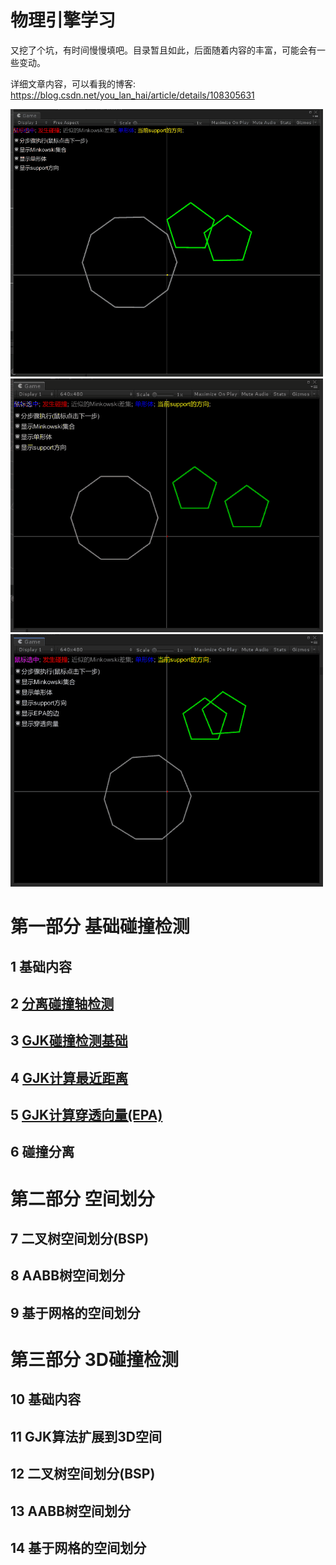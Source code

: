 物理引擎学习
====================
又挖了个坑，有时间慢慢填吧。目录暂且如此，后面随着内容的丰富，可能会有一些变动。

详细文章内容，可以看我的博客: https://blog.csdn.net/you_lan_hai/article/details/108305631

![gjk-1](Assets/03-gjk/Image/gjk-1.gif)
![gjk-2](Assets/04-gjk-closest-point/Image/gjk2-1.gif)
![gjk-3](Assets/05-gjk-epa/Image/gjk3-1.gif)


# 第一部分 基础碰撞检测
## 1 基础内容
## 2 [分离碰撞轴检测](Assets/02-sat)
## 3 [GJK碰撞检测基础](Assets/03-gjk/README.md)
## 4 [GJK计算最近距离](Assets/04-gjk-closest-point/README.md)
## 5 [GJK计算穿透向量(EPA)](Assets/05-gjk-epa/README.md)
## 6 碰撞分离

# 第二部分 空间划分
## 7 二叉树空间划分(BSP)
## 8 AABB树空间划分
## 9 基于网格的空间划分

# 第三部分 3D碰撞检测
## 10 基础内容
## 11 GJK算法扩展到3D空间
## 12 二叉树空间划分(BSP)
## 13 AABB树空间划分
## 14 基于网格的空间划分

